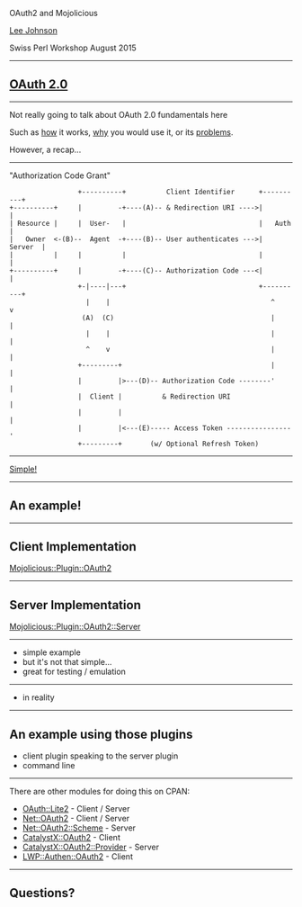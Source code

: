 OAuth2 and Mojolicious

[Lee Johnson](http://leejo.github.io)

Swiss Perl Workshop August 2015

---
## [OAuth 2.0](https://tools.ietf.org/html/rfc6749)

---
Not really going to talk about OAuth 2.0 fundamentals here

Such as [how](https://tools.ietf.org/html/rfc6749#section-4.1) it works, [why](http://oauth2.thephpleague.com/authorization-server/which-grant/) you would use it, or its [problems](http://hueniverse.com/2012/07/26/oauth-2-0-and-the-road-to-hell/).

However, a recap...

---
"Authorization Code Grant"

                     +----------+          Client Identifier      +----------+
    +----------+     |         -+----(A)-- & Redirection URI ---->|          |
    | Resource |     |  User-   |                                 |   Auth   |
    |   Owner  <-(B)--  Agent  -+----(B)-- User authenticates --->|  Server  |
    |          |     |          |                                 |          |
    +----------+     |         -+----(C)-- Authorization Code ---<|          |
                     +-|----|---+                                 +----------+
                       |    |                                        ^    v
                      (A)  (C)                                       |    |
                       |    |                                        |    |
                       ^    v                                        |    |
                     +---------+                                     |    |
                     |         |>---(D)-- Authorization Code --------'    |
                     |  Client |          & Redirection URI               |
                     |         |                                          |
                     |         |<---(E)----- Access Token ----------------'
                     +---------+       (w/ Optional Refresh Token)

---
[Simple!](https://www.youtube.com/watch?v=xeGxGnSkSdQ)

---
## An example!

---
## Client Implementation

[Mojolicious::Plugin::OAuth2](https://metacpan.org/release/Mojolicious-Plugin-OAuth2)

---
## Server Implementation

[Mojolicious::Plugin::OAuth2::Server](https://metacpan.org/release/Mojolicious-Plugin-OAuth2-Server)

---
* simple example
* but it's not that simple...
* great for testing / emulation

---
* in reality

---
## An example using those plugins

* client plugin speaking to the server plugin
* command line

---
There are other modules for doing this on CPAN:

* [OAuth::Lite2](https://metacpan.org/release/OAuth-Lite2) - Client / Server
* [Net::OAuth2](https://metacpan.org/release/Net-OAuth2) - Client / Server
* [Net::OAuth2::Scheme](https://metacpan.org/release/CatalystX-OAuth2) - Server
* [CatalystX::OAuth2](https://metacpan.org/release/CatalystX-OAuth2) - Client
* [CatalystX::OAuth2::Provider](https://metacpan.org/release/CatalystX-OAuth2-Provider) - Server
* [LWP::Authen::OAuth2](https://metacpan.org/pod/LWP::Authen::OAuth2) - Client


---
## Questions?
